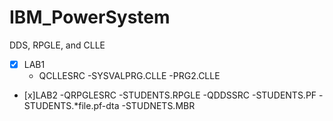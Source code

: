 # IBM_PowerSystem
DDS, RPGLE, and CLLE
- [x] LAB1
  - QCLLESRC
    -SYSVALPRG.CLLE
    -PRG2.CLLE

- [x]LAB2
  -QRPGLESRC
    -STUDENTS.RPGLE
  -QDDSSRC
    -STUDENTS.PF
  -STUDENTS.*file.pf-dta
    -STUDNETS.MBR 
